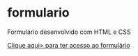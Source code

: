 # formulario
Formulário desenvolvido com HTML e CSS
<p> <a href="https://dxxiogo.github.io/formulario/"> Clique aqui> para ter acesso ao formulário</p>
